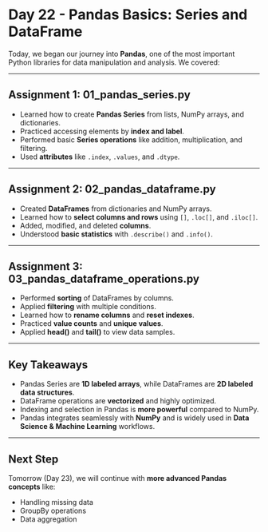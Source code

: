 # Day 22 - Pandas Basics: Series and DataFrame

Today, we began our journey into **Pandas**, one of the most important Python libraries for data manipulation and analysis. We covered:

---

## **Assignment 1: 01_pandas_series.py**
- Learned how to create **Pandas Series** from lists, NumPy arrays, and dictionaries.
- Practiced accessing elements by **index and label**.
- Performed basic **Series operations** like addition, multiplication, and filtering.
- Used **attributes** like `.index`, `.values`, and `.dtype`.

---

## **Assignment 2: 02_pandas_dataframe.py**
- Created **DataFrames** from dictionaries and NumPy arrays.
- Learned how to **select columns and rows** using `[]`, `.loc[]`, and `.iloc[]`.
- Added, modified, and deleted **columns**.
- Understood **basic statistics** with `.describe()` and `.info()`.

---

## **Assignment 3: 03_pandas_dataframe_operations.py**
- Performed **sorting** of DataFrames by columns.
- Applied **filtering** with multiple conditions.
- Learned how to **rename columns** and **reset indexes**.
- Practiced **value counts** and **unique values**.
- Applied **head()** and **tail()** to view data samples.

---

## **Key Takeaways**
- Pandas Series are **1D labeled arrays**, while DataFrames are **2D labeled data structures**.
- DataFrame operations are **vectorized** and highly optimized.
- Indexing and selection in Pandas is **more powerful** compared to NumPy.
- Pandas integrates seamlessly with **NumPy** and is widely used in **Data Science & Machine Learning** workflows.

---

## **Next Step**
Tomorrow (Day 23), we will continue with **more advanced Pandas concepts** like:
- Handling missing data
- GroupBy operations
- Data aggregation